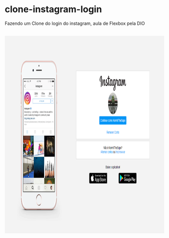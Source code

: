 # clone-instagram-login
 Fazendo um Clone do login do instagram, aula de Flexbox pela DIO
 
</div>
  <div style="display: inline_block"><br>
    <img align="center" alt="Exemplo" height="624" width="767" src="https://raw.githubusercontent.com/KermitTheSapo/clone-instagram-login/main/img/Screenshot_1.png" />
</div>

